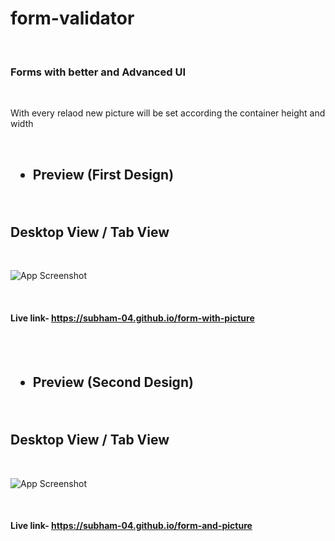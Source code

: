 # form-validator

<br>

<h3>

Forms with better and Advanced UI 

</h3>

<br>
  
  
 With every relaod new picture will be set according the container height and width

<br>

<h2>
  
- Preview (First Design)

</h2>
  

  
<br>

## Desktop View  / Tab View

<br>



![App Screenshot](https://github.com/subham-04/form-with-picture/blob/main/ad-form.png)


<br>


<h4>

Live link- https://subham-04.github.io/form-with-picture

  
  </h4>
  
  <br>

<br>

<h2>
  
- Preview (Second Design)

</h2>
  

  
<br>

## Desktop View / Tab View

<br>

![App Screenshot](https://github.com/subham-04/form-and-picture/blob/main/advanced-form.png)

<br>

<h4>

Live link- https://subham-04.github.io/form-and-picture

  
  </h4>
  
  <br>

